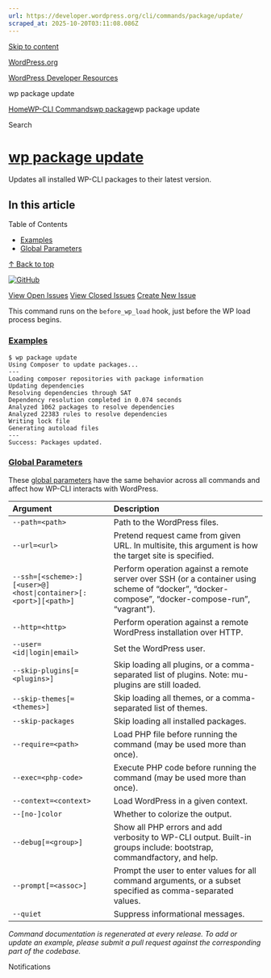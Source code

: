 ```yaml
---
url: https://developer.wordpress.org/cli/commands/package/update/
scraped_at: 2025-10-20T03:11:08.086Z
---
```


[Skip to content](https://developer.wordpress.org/cli/commands/package/update/#wp--skip-link--target)

[WordPress.org](https://wordpress.org/)

[WordPress Developer Resources](https://developer.wordpress.org/)

wp package update


[Home](https://developer.wordpress.org/)[WP-CLI Commands](https://developer.wordpress.org/cli/commands/)[wp package](https://developer.wordpress.org/cli/commands/package/)wp package update

Search

# [wp package update](https://developer.wordpress.org/cli/commands/package/update/)

Updates all installed WP-CLI packages to their latest version.

## In this article

Table of Contents

- [Examples](https://developer.wordpress.org/cli/commands/package/update/#examples)
- [Global Parameters](https://developer.wordpress.org/cli/commands/package/update/#global-parameters)

[↑ Back to top](https://developer.wordpress.org/cli/commands/package/update/#wp--skip-link--target)

[![GitHub](https://make.wordpress.org/cli/wp-content/plugins/wporg-cli/assets/images/github-mark.svg)](https://github.com/wp-cli/package-command)

[View Open Issues](https://github.com/login?return_to=%2Fissues%3Fq%3Dlabel%3Acommand%3Apackage-update+sort%3Aupdated-desc+org%3Awp-cli+is%3Aopen) [View Closed Issues](https://github.com/login?return_to=%2Fissues%3Fq%3Dlabel%3Acommand%3Apackage-update+sort%3Aupdated-desc+org%3Awp-cli+is%3Aclosed) [Create New Issue](https://github.com/wp-cli/package-command/issues/new)

This command runs on the `before_wp_load` hook, just before the WP load process begins.

### [Examples](https://developer.wordpress.org/cli/commands/package/update/\#examples)

```
$ wp package update
Using Composer to update packages...
---
Loading composer repositories with package information
Updating dependencies
Resolving dependencies through SAT
Dependency resolution completed in 0.074 seconds
Analyzed 1062 packages to resolve dependencies
Analyzed 22383 rules to resolve dependencies
Writing lock file
Generating autoload files
---
Success: Packages updated.

```

### [Global Parameters](https://developer.wordpress.org/cli/commands/package/update/\#global-parameters)

These [global parameters](https://make.wordpress.org/cli/handbook/config/) have the same behavior across all commands and affect how WP-CLI interacts with WordPress.

| **Argument** | **Description** |
| :-- | :-- |
| `--path=<path>` | Path to the WordPress files. |
| `--url=<url>` | Pretend request came from given URL. In multisite, this argument is how the target site is specified. |
| `--ssh=[<scheme>:][<user>@]<host\|container>[:<port>][<path>]` | Perform operation against a remote server over SSH (or a container using scheme of “docker”, “docker-compose”, “docker-compose-run”, “vagrant”). |
| `--http=<http>` | Perform operation against a remote WordPress installation over HTTP. |
| `--user=<id\|login\|email>` | Set the WordPress user. |
| `--skip-plugins[=<plugins>]` | Skip loading all plugins, or a comma-separated list of plugins. Note: mu-plugins are still loaded. |
| `--skip-themes[=<themes>]` | Skip loading all themes, or a comma-separated list of themes. |
| `--skip-packages` | Skip loading all installed packages. |
| `--require=<path>` | Load PHP file before running the command (may be used more than once). |
| `--exec=<php-code>` | Execute PHP code before running the command (may be used more than once). |
| `--context=<context>` | Load WordPress in a given context. |
| `--[no-]color` | Whether to colorize the output. |
| `--debug[=<group>]` | Show all PHP errors and add verbosity to WP-CLI output. Built-in groups include: bootstrap, commandfactory, and help. |
| `--prompt[=<assoc>]` | Prompt the user to enter values for all command arguments, or a subset specified as comma-separated values. |
| `--quiet` | Suppress informational messages. |

_Command documentation is regenerated at every release. To add or update an example, please submit a pull request against the corresponding part of the codebase._

Notifications